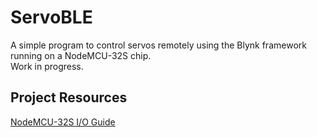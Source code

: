 # ServoBLE

A simple program to control servos remotely using the Blynk framework running on a NodeMCU-32S chip.
<br>Work in progress.

## Project Resources
[NodeMCU-32S I/O Guide](https://github.com/thehookup/ESP32_Ceiling_Light/blob/master/PinModes_ESP32_NodeMCU.jpg)